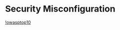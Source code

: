 # Security Misconfiguration

[!owasptop10](https://github.com/Joe-Degs/ctf-me/TryHackMe/OWASP_Top_10/Security_Misconfiguration/owasptop10.png)
